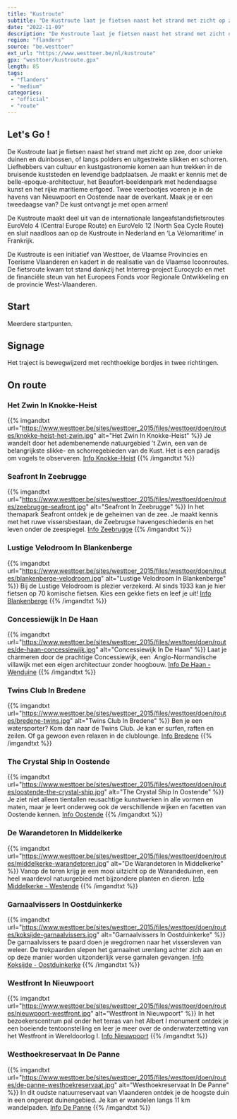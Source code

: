 ```yaml
---
title: "Kustroute"
subtitle: "De Kustroute laat je fietsen naast het strand met zicht op zee, door unieke duinen en duinbossen, of langs polders en uitgestrekte slikken en schorren"
date: "2022-11-09"
description: "De Kustroute laat je fietsen naast het strand met zicht op zee, door unieke duinen en duinbossen, of langs polders en uitgestrekte slikken en schorren"
region: "flanders"
source: "be.westtoer"
ext_url: "https://www.westtoer.be/nl/kustroute"
gpx: "westtoer/kustroute.gpx"
length: 85
tags:
 - "flanders"
 - "medium"
categories:
 - "official"
 - "route"
---
```


## Let's Go ! 

De Kustroute laat je fietsen naast het strand met zicht op zee, door unieke duinen en duinbossen, of langs polders en uitgestrekte slikken en schorren. Liefhebbers van cultuur en kustgastronomie komen aan hun trekken in de bruisende kuststeden en levendige badplaatsen. Je maakt er kennis met de belle-epoque-architectuur, het Beaufort-beeldenpark met hedendaagse kunst en het rijke maritieme erfgoed. Twee veerbootjes voeren je in de havens van Nieuwpoort en Oostende naar de overkant. Maak je er een tweedaagse van? De kust ontvangt je met open armen!

De Kustroute maakt deel uit van de internationale langeafstandsfietsroutes EuroVelo 4 (Central Europe Route) en EuroVelo 12 (North Sea Cycle Route) en sluit naadloos aan op de Kustroute in Nederland en ‘La Vélomaritime’ in Frankrijk.

De Kustroute is een initiatief van Westtoer, de Vlaamse Provincies en Toerisme Vlaanderen en kadert in de realisatie van de Vlaamse Icoonroutes. De fietsroute kwam tot stand dankzij het Interreg-project Eurocyclo en met de financiële steun van het Europees Fonds voor Regionale Ontwikkeling en de provincie West-Vlaanderen.

## Start

Meerdere startpunten.

## Signage

Het traject is bewegwijzerd met rechthoekige bordjes in twee richtingen.

## On route

### Het Zwin In Knokke-Heist

{{% imgandtxt url="https://www.westtoer.be/sites/westtoer_2015/files/westtoer/doen/routes/knokke-heist-het-zwin.jpg" alt="Het Zwin In Knokke-Heist" %}}
Je wandelt door het adembenemende natuurgebied ’t Zwin, een van de belangrijkste slikke- en schorregebieden van de Kust. Het is een paradijs om vogels te observeren.
[Info Knokke-Heist](https://www.dekust.be/nl/knokke-heist)
{{% /imgandtxt %}}

### Seafront In Zeebrugge

{{% imgandtxt url="https://www.westtoer.be/sites/westtoer_2015/files/westtoer/doen/routes/zeebrugge-seafront.jpg" alt="Seafront In Zeebrugge" %}}
In het themapark Seafront ontdek je de geheimen van de zee. Je maakt kennis met het ruwe vissersbestaan, de Zeebrugse havengeschiedenis en het leven onder de zeespiegel.
[Info Zeebrugge](https://www.dekust.be/nl/zeebrugge)
{{% /imgandtxt %}}

### Lustige Velodroom In Blankenberge

{{% imgandtxt url="https://www.westtoer.be/sites/westtoer_2015/files/westtoer/doen/routes/blankenberge-velodroom.jpg" alt="Lustige Velodroom In Blankenberge" %}}
Bij de Lustige Velodroom is plezier verzekerd. Al sinds 1933 kan je hier fietsen op 70 komische fietsen. Kies een gekke fiets en leef je uit!
[Info Blankenberge](https://www.dekust.be/nl/blankenberge)
{{% /imgandtxt %}}

### Concessiewijk In De Haan

{{% imgandtxt url="https://www.westtoer.be/sites/westtoer_2015/files/westtoer/doen/routes/de-haan-concessiewijk.jpg" alt="Concessiewijk In De Haan" %}}
Laat je charmeren door de prachtige Concessiewijk, een  Anglo-Normandische villawijk met een eigen architectuur zonder hoogbouw.
[Info De Haan - Wenduine](https://www.dekust.be/nl/de-haan-wenduine)
{{% /imgandtxt %}}

### Twins Club In Bredene

{{% imgandtxt url="https://www.westtoer.be/sites/westtoer_2015/files/westtoer/doen/routes/bredene-twins.jpg" alt="Twins Club In Bredene" %}}
Ben je een watersporter? Kom dan naar de Twins Club. Je kan er surfen, raften en zeilen. Of ga gewoon even relaxen in de clublounge.
[Info Bredene](https://www.dekust.be/nl/bredene)
{{% /imgandtxt %}}

### The Crystal Ship In Oostende

{{% imgandtxt url="https://www.westtoer.be/sites/westtoer_2015/files/westtoer/doen/routes/oostende-the-crystal-ship.jpg" alt="The Crystal Ship In Oostende" %}}
Je ziet niet alleen tientallen reusachtige kunstwerken in alle vormen en maten, maar je leert onderweg ook de verschillende wijken en facetten van Oostende kennen.
[Info Oostende](https://www.dekust.be/nl/oostende)
{{% /imgandtxt %}}

### De Warandetoren In Middelkerke

{{% imgandtxt url="https://www.westtoer.be/sites/westtoer_2015/files/westtoer/doen/routes/middelkerke-warandetoren.jpg" alt="De Warandetoren In Middelkerke" %}}
Vanop de toren krijg je een mooi uitzicht op de Warandeduinen, een heel waardevol natuurgebied met bijzondere planten en dieren.
[Info Middelkerke - Westende](https://www.dekust.be/nl/middelkerke-westende)
{{% /imgandtxt %}}

### Garnaalvissers In Oostduinkerke

{{% imgandtxt url="https://www.westtoer.be/sites/westtoer_2015/files/westtoer/doen/routes/koksijde-garnaalvissers.jpg" alt="Garnaalvissers In Oostduinkerke" %}}
De garnaalvissers te paard doen je wegdromen naar het vissersleven van weleer. De trekpaarden slepen het garnaalnet urenlang achter zich aan en op deze manier worden uitzonderlijk verse garnalen gevangen.
[Info Koksijde - Oostduinkerke](https://www.dekust.be/nl/koksijde-oostduinkerke)
{{% /imgandtxt %}}

### Westfront In Nieuwpoort

{{% imgandtxt url="https://www.westtoer.be/sites/westtoer_2015/files/westtoer/doen/routes/nieuwpoort-westfront.jpg" alt="Westfront In Nieuwpoort" %}}
In het bezoekerscentrum pal onder het terras van het Albert I monument ontdek je een boeiende tentoonstelling en leer je meer over de onderwaterzetting van het Westfront in Wereldoorlog I.
[Info Nieuwpoort](https://www.dekust.be/nl/nieuwpoort)
{{% /imgandtxt %}}

### Westhoekreservaat In De Panne

{{% imgandtxt url="https://www.westtoer.be/sites/westtoer_2015/files/westtoer/doen/routes/de-panne-westhoekreservaat.jpg" alt="Westhoekreservaat In De Panne" %}}
In dit oudste natuurreservaat van Vlaanderen ontdek je de hoogste duin in een ongerept duinengebied. Je kan er wandelen langs 11 km wandelpaden.
[Info De Panne](https://www.dekust.be/nl/de-panne)
{{% /imgandtxt %}}


